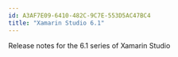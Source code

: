 ```yaml
---
id: A3AF7E09-6410-482C-9C7E-553D5AC47BC4
title: "Xamarin Studio 6.1"
---
```


Release notes for the 6.1 series of Xamarin Studio
